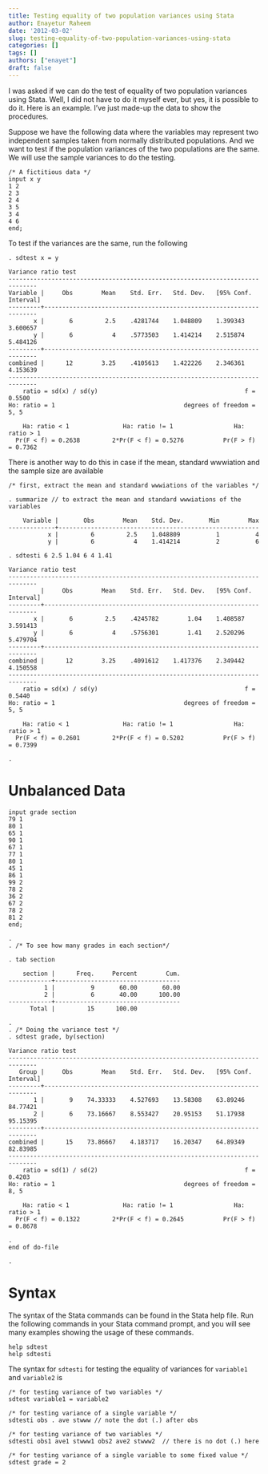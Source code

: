 ```yaml
---
title: Testing equality of two population variances using Stata
author: Enayetur Raheem
date: '2012-03-02'
slug: testing-equality-of-two-population-variances-using-stata
categories: []
tags: []
authors: ["enayet"]
draft: false
---
```


I was asked if we can do the test of equality of two population variances using Stata. Well, I did not have to do it myself ever, but yes, it is possible to do it. Here is an example. I’ve just made-up the data to show the procedures.

Suppose we have the following data where the variables may represent two independent samples taken from normally distributed populations. And we want to test if the population variances of the two populations are the same. We will use the sample variances to do the testing.

```{r}
/* A fictitious data */
input x y 
1 2
2 3
2 4
3 5
3 4
4 6
end;
```

To test if the variances are the same, run the following

```{r}
. sdtest x = y
 
Variance ratio test
------------------------------------------------------------------------------
Variable |     Obs        Mean    Std. Err.   Std. Dev.   [95% Conf. Interval]
---------+--------------------------------------------------------------------
       x |       6         2.5    .4281744    1.048809    1.399343    3.600657
       y |       6           4    .5773503    1.414214    2.515874    5.484126
---------+--------------------------------------------------------------------
combined |      12        3.25    .4105613    1.422226    2.346361    4.153639
------------------------------------------------------------------------------
    ratio = sd(x) / sd(y)                                         f =   0.5500
Ho: ratio = 1                                    degrees of freedom =     5, 5
 
    Ha: ratio < 1               Ha: ratio != 1                 Ha: ratio > 1
  Pr(F < f) = 0.2638         2*Pr(F < f) = 0.5276           Pr(F > f) = 0.7362

```

There is another way to do this in case if the mean, standard wwwiation and the sample size are available

```{r}
/* first, extract the mean and standard wwwiations of the variables */
 
. summarize // to extract the mean and standard wwwiations of the variables
 
    Variable |       Obs        Mean    Std. Dev.       Min        Max
-------------+--------------------------------------------------------
           x |         6         2.5    1.048809          1          4
           y |         6           4    1.414214          2          6
 
. sdtesti 6 2.5 1.04 6 4 1.41
 
Variance ratio test
------------------------------------------------------------------------------
         |     Obs        Mean    Std. Err.   Std. Dev.   [95% Conf. Interval]
---------+--------------------------------------------------------------------
       x |       6         2.5    .4245782        1.04    1.408587    3.591413
       y |       6           4    .5756301        1.41    2.520296    5.479704
---------+--------------------------------------------------------------------
combined |      12        3.25    .4091612    1.417376    2.349442    4.150558
------------------------------------------------------------------------------
    ratio = sd(x) / sd(y)                                         f =   0.5440
Ho: ratio = 1                                    degrees of freedom =     5, 5
 
    Ha: ratio < 1               Ha: ratio != 1                 Ha: ratio > 1
  Pr(F < f) = 0.2601         2*Pr(F < f) = 0.5202           Pr(F > f) = 0.7399
 
.
```

# Unbalanced Data

```{r}
input grade section
79 1
80 1
65 1
90 1
67 1
77 1
80 1
45 1
86 1
99 2
78 2
36 2
67 2
78 2
81 2
end;
 
. 
. /* To see how many grades in each section*/
 
. tab section 
 
    section |      Freq.     Percent        Cum.
------------+-----------------------------------
          1 |          9       60.00       60.00
          2 |          6       40.00      100.00
------------+-----------------------------------
      Total |         15      100.00
 
. 
. /* Doing the variance test */
. sdtest grade, by(section)
 
Variance ratio test
------------------------------------------------------------------------------
   Group |     Obs        Mean    Std. Err.   Std. Dev.   [95% Conf. Interval]
---------+--------------------------------------------------------------------
       1 |       9    74.33333    4.527693    13.58308    63.89246    84.77421
       2 |       6    73.16667    8.553427    20.95153    51.17938    95.15395
---------+--------------------------------------------------------------------
combined |      15    73.86667    4.183717    16.20347    64.89349    82.83985
------------------------------------------------------------------------------
    ratio = sd(1) / sd(2)                                         f =   0.4203
Ho: ratio = 1                                    degrees of freedom =     8, 5
 
    Ha: ratio < 1               Ha: ratio != 1                 Ha: ratio > 1
  Pr(F < f) = 0.1322         2*Pr(F < f) = 0.2645           Pr(F > f) = 0.8678
 
. 
end of do-file
 
. 
```

# Syntax

The syntax of the Stata commands can be found in the Stata help file. Run the following commands in your Stata command prompt, and you will see many examples showing the usage of these commands.

```{r}
help sdtest
help sdtesti
```

The syntax for `sdtesti` for testing the equality of variances for `variable1` and `variable2` is

```{r}
/* for testing variance of two variables */
sdtest variable1 = variable2
 
/* for testing variance of a single variable */
sdtesti obs . ave stwww // note the dot (.) after obs
 
/* for testing variance of two variables */
sdtesti obs1 ave1 stwww1 obs2 ave2 stwww2  // there is no dot (.) here
 
/* for testing variance of a single variable to some fixed value */
sdtest grade = 2
```


